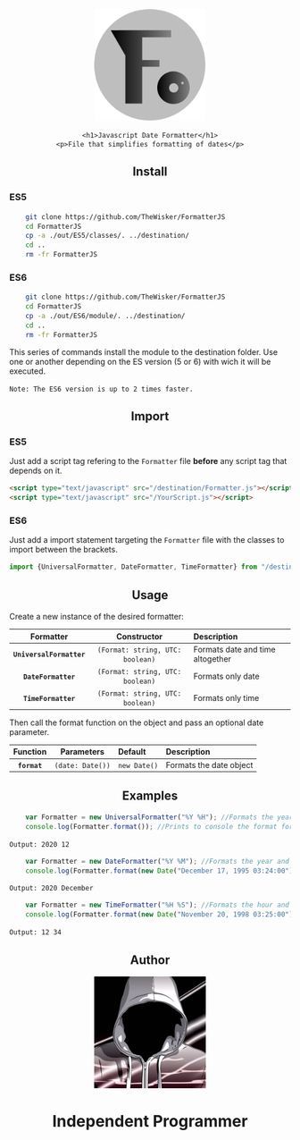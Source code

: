 <div align="center">
    <img width="200" height="200" src="assets/icon.svg">

    <h1>Javascript Date Formatter</h1>
    <p>File that simplifies formatting of dates</p>
</div>

<h2 align="center">Install</h2>

<h3>ES5</h3>

```bash
    git clone https://github.com/TheWisker/FormatterJS
    cd FormatterJS
    cp -a ./out/ES5/classes/. ../destination/
    cd ..
    rm -fr FormatterJS
```

<h3>ES6</h3>

```bash
    git clone https://github.com/TheWisker/FormatterJS
    cd FormatterJS
    cp -a ./out/ES6/module/. ../destination/
    cd ..
    rm -fr FormatterJS
```

This series of commands install the module to the destination folder. Use one or another depending on the ES version (5 or 6) with wich it will be executed.

`Note: The ES6 version is up to 2 times faster.`

<h2 align="center">Import</h2>

<h3>ES5</h3>

Just add a script tag refering to the `Formatter` file **before** any script tag that depends on it.

```html
<script type="text/javascript" src="/destination/Formatter.js"></script>
<script type="text/javascript" src="/YourScript.js"></script>
```

<h3>ES6</h3>

Just add a import statement targeting the `Formatter` file with the classes to import between the brackets.

```js
import {UniversalFormatter, DateFormatter, TimeFormatter} from "/destination/Formatter.js";
```

<h2 align="center">Usage</h2>
Create a new instance of the desired formatter:

|Formatter|Constructor|Description|
|:-------:|:---------:|:----------|
|**`UniversalFormatter`**|`(Format: string, UTC: boolean)`|Formats date and time altogether|
|**`DateFormatter`**|`(Format: string, UTC: boolean)`|Formats only date|
|**`TimeFormatter`**|`(Format: string, UTC: boolean)`|Formats only time|

Then call the format function on the object and pass an optional date parameter.

|Function|Parameters|Default|Description|
|:------:|:--------:|:------|:----------|
|**`format`**|`(date: Date())`|`new Date()`|Formats the date object|

<h2 align="center">Examples</h2>

```js
    var Formatter = new UniversalFormatter("%Y %H"); //Formats the year and hour.
    console.log(Formatter.format()); //Prints to console the format for the current Date() object.
```
`Output: 2020 12`
```js
    var Formatter = new DateFormatter("%Y %M"); //Formats the year and month.
    console.log(Formatter.format(new Date("December 17, 1995 03:24:00"))); //Prints to console the format for the passed Date() object.
```
`Output: 2020 December`
```js
    var Formatter = new TimeFormatter("%H %S"); //Formats the hour and second.
    console.log(Formatter.format(new Date("November 20, 1998 03:25:00"))); //Prints to console the format for the passed Date() object.
```
`Output: 12 34`

<h2 align="center">Author</h2>
<div align="center">
    <img width="200" height="200" src="assets/profile.jpg"></img>
</div>
<h1 align="center">Independent Programmer</h1>